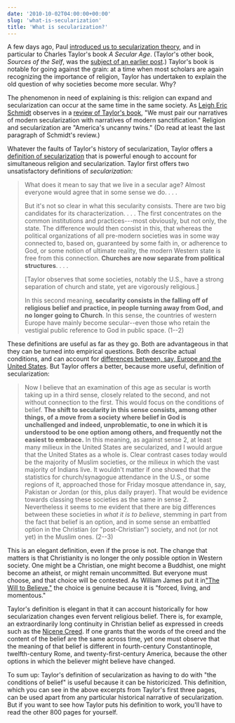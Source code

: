 ```yaml
---
date: '2010-10-02T04:00:00+00:00'
slug: 'what-is-secularization'
title: 'What is secularization?'
---
```


A few days ago, Paul [introduced us to secularization theory](http://religioninamerica.org/2010/09/25/secularization-theory/), and in particular to Charles Taylor's book *A Secular Age*. (Taylor's other book, *Sources of the Self*, was the [subject of an earlier post](http://religioninamerica.org/2010/09/02/charles-taylor-and-the-sources-of-the-self/).) Taylor's book is notable for going against the grain: at a time when most scholars are again recognizing the importance of religion, Taylor has undertaken to explain the old question of why societies become more secular. Why?

The phenomenon in need of explaining is this: religion can expand and secularization can occur at the same time in the same society. As [Leigh Eric Schmidt](http://www.hds.harvard.edu/faculty/schmidt.cfm) observes in a [review of Taylor's book](http://blogs.ssrc.org/tif/2007/11/29/that-weird-strange-thing/), "We must pair our narratives of modern secularization with narratives of modern sanctification." Religion and secularization are "America's uncanny twins." (Do read at least the last paragraph of Schmidt's review.)

Whatever the faults of Taylor's history of secularization, Taylor offers a [definition of secularization](http://books.google.com/books?id=hWRXYY3HRFoC&printsec=frontcover&dq=charles+taylor+a+secular+age&ei=UKimTKOJGIKeM-H9peMC&cd=1#v=onepage&q&f=false) that is powerful enough to account for simultaneous religion and secularization. Taylor first offers two unsatisfactory definitions of *secularization:*

> What does it mean to say that we live in a secular age? Almost everyone would agree that in some sense we do. . . .
>
> But it's not so clear in what this secularity consists. There are two big candidates for its characterization. . . . The first concentrates on the common institutions and practices---most obviously, but not only, the state. The difference would then consist in this, that whereas the political organizations of all pre-modern societies was in some way connected to, based on, guaranteed by some faith in, or adherence to God, or some notion of ultimate reality, the modern Western state is free from this connection. **Churches are now separate from political structures**. . . .
>
> \[Taylor observes that some societies, notably the U.S., have a strong separation of church and state, yet are vigorously religious.\]
>
> In this second meaning, **secularity consists in the falling off of religious belief and practice, in people turning away from God, and no longer going to Church**. In this sense, the countries of western Europe have mainly become secular--even those who retain the vestigial public reference to God in public space. (1--2)

These definitions are useful as far as they go. Both are advantageous in that they can be turned into empirical questions. Both describe actual conditions, and can account for [differences between, say, Europe and the United States](http://religioninamerica.org/2010/09/04/the-united-states-as-religious-outlier/). But Taylor offers a better, because more useful, definition of secularization:

> Now I believe that an examination of this age as secular is worth taking up in a third sense, closely related to the second, and not without connection to the first. This would focus on the conditions of belief. **The shift to secularity in this sense consists, among other things, of a move from a society where belief in God is unchallenged and indeed, unproblematic, to one in which it is understood to be one option among others, and frequently not the easiest to embrace.** In this meaning, as against sense 2, at least many milieux in the United States are secularized, and I would argue that the United States as a whole is. Clear contrast cases today would be the majority of Muslim societies, or the milieux in which the vast majority of Indians live. It wouldn't matter if one showed that the statistics for church/synagogue attendance in the U.S., or some regions of it, approached those for Friday mosque attendance in, say, Pakistan or Jordan (or this, plus daily prayer). That would be evidence towards classing these societies as the same in sense 2. Nevertheless it seems to me evident that there are big differences between these societies in *what it is to believe*, stemming in part from the fact that belief is an option, and in some sense an embattled option in the Christian (or "post-Christian") society, and not (or not yet) in the Muslim ones. (2--3)

This is an elegant definition, even if the prose is not. The change that matters is that Christianity is no longer the only possible option in Western society. One might be a Christian, one might become a Buddhist, one might become an atheist, or might remain uncommitted. But everyone must choose, and that choice will be contested. As William James put it in["The Will to Believe,"](http://books.google.com/books?id=Moqh7ktHaJEC&dq=William+James+Will+to+Belief&printsec=frontcover&source=bn&hl=en&ei=frKmTIj6IIGC8gbRwN33AQ&sa=X&oi=book_result&ct=result&resnum=4&sqi=2&ved=0CCwQ6AEwAw#v=onepage&q=live%20genuine%20forced&f=false) the choice is genuine because it is "forced, living, and momentous."

Taylor's definition is elegant in that it can account historically for how secularization changes even fervent religious belief. There is, for example, an extraordinarily long continuity in Christian belief as expressed in creeds such as the [Nicene Creed](http://en.wikipedia.org/wiki/Nicene_Creed). If one grants that the words of the creed and the content of the belief are the same across time, yet one must observe that the meaning of that belief is different in fourth-century Constantinople, twelfth-century Rome, and twenty-first-century America, because the other options in which the believer might believe have changed.

To sum up: Taylor's definition of secularization as having to do with "the conditions of belief" is useful because it can be historicized. This definition, which you can see in the above excerpts from Taylor's first three pages, can be used apart from any particular historical narrative of secularization. But if you want to see how Taylor puts his definition to work, you'll have to read the other 800 pages for yourself.
